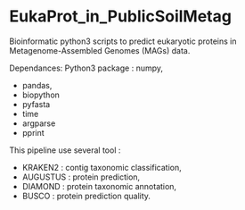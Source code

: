 # EukaProt_in_PublicSoilMetag

Bioinformatic python3 scripts to predict eukaryotic proteins in Metagenome-Assembled Genomes (MAGs) data. 


Dependances: 
  Python3 package : 
 numpy, 
   - pandas,
   - biopython
   - pyfasta
   - time 
   - argparse
   - pprint
    

  This pipeline use several tool : 
   - KRAKEN2 : contig taxonomic classification, 
   - AUGUSTUS : protein prediction, 
   - DIAMOND : protein taxonomic annotation,
   - BUSCO : protein prediction quality. 
